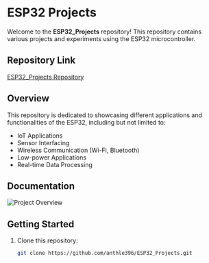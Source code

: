 # ESP32 Projects

Welcome to the **ESP32_Projects** repository! This repository contains various projects and experiments using the ESP32 microcontroller.

## Repository Link
[ESP32_Projects Repository](https://github.com/anthle396/ESP32_Projects/tree/main)

## Overview
This repository is dedicated to showcasing different applications and functionalities of the ESP32, including but not limited to:
- IoT Applications
- Sensor Interfacing
- Wireless Communication (Wi-Fi, Bluetooth)
- Low-power Applications
- Real-time Data Processing

## Documentation
![Project Overview](documentation/project_overview.png)


## Getting Started
1. Clone this repository:
   ```bash
   git clone https://github.com/anthle396/ESP32_Projects.git

